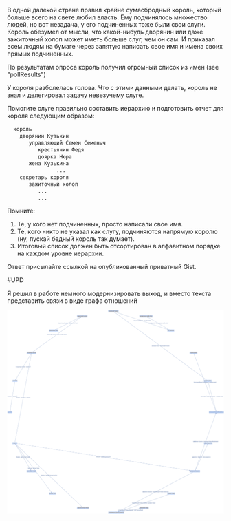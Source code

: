 
В одной далекой стране правил крайне сумасбродный король, который больше всего на свете любил власть.
Ему подчинялось множество людей, но вот незадача, у его подчиненных тоже были свои слуги.
Король обезумел от мысли, что какой-нибудь дворянин или даже зажиточный холоп может иметь больше слуг, чем он сам.
И приказал всем людям на бумаге через запятую написать свое имя и имена своих прямых подчиненных.

По результатам опроса король получил огромный список из имен (see "pollResults")

У короля разболелась голова. Что с этими данными делать, король не знал и делегировал задачу невезучему слуге.

Помогите слуге правильно составить иерархию и подготовить  отчет для короля следующим образом:

 ```
   король
     дворянин Кузькин
        управляющий Семен Семеныч
           крестьянин Федя
           доярка Нюра
        жена Кузькина
                 ...
     секретарь короля
        зажиточный холоп
           ...
           ...
```
           
Помните:

1. Те, у кого нет подчиненных, просто написали свое имя.
2. Те, кого никто не указал как слугу, подчиняются напрямую королю (ну, пускай бедный король так думает).
3. Итоговый список должен быть отсортирован в алфавитном порядке на каждом уровне иерархии.

Ответ присылайте ссылкой на опубликованный приватный Gist.

#UPD 
 
 Я решил в работе немного модернизировать выход, и вместо текста представить связи в виде графа отношений


![alt text](./src/test/resources/graph.png)